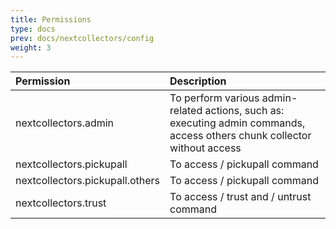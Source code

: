 ```yaml
---
title: Permissions
type: docs
prev: docs/nextcollectors/config
weight: 3
--- 
```


| Permission | Description |
| :--------- | :---------- |
| nextcollectors.admin | To perform various admin-related actions, such as: executing admin commands, access others chunk collector without access |
| nextcollectors.pickupall | To access /<supercommand> pickupall command |
| nextcollectors.pickupall.others | To access /<supercommand> pickupall <player> command |
| nextcollectors.trust | To access /<supercommand> trust and /<supercommand> untrust command |